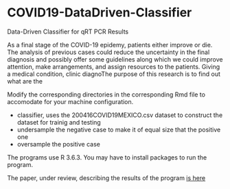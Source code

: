 # COVID19-DataDriven-Classifier
Data-Driven Classifier for qRT PCR Results

As a final stage of the COVID-19 epidemy, patients either improve or die. The analysis of previous cases could reduce the uncertainty in the final diagnosis and possibly offer some guidelines along which we could improve attention, make arrangements, and assign resources to the patients. Giving a medical condition, clinic diagnoThe purpose of this research is to find out what are the  

Modify the corresponding directories in the corresponding Rmd file to accomodate for your machine configuration.

+ classifier, uses the 200416COVID19MEXICO.csv dataset to construct the dataset for trainig and testing
+ undersample the negative case to make it of equal size that the positive one
+ oversample the positive case

The programs use R 3.6.3. You may have to install packages to run the program. 

The paper, under review,  describing the results of the program [is here](AofMR_Data_Driven_Inference_of__COVID_19_qRT_PCR_Results.pdf)

